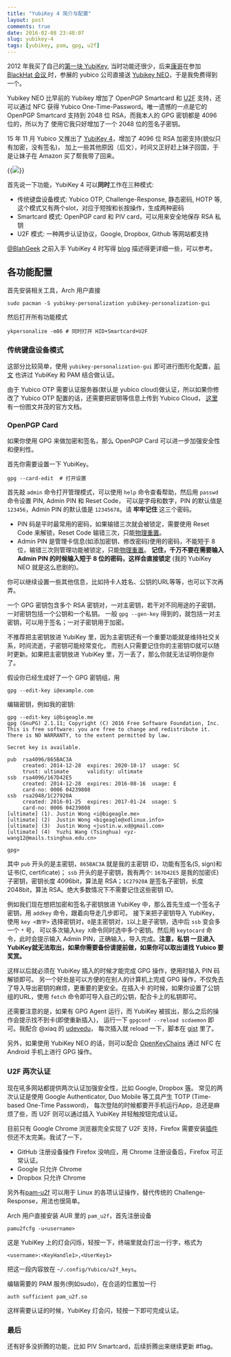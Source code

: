 ```yaml
---
title: "YubiKey 4 简介与配置"
layout: post
comments: true
date: 2016-02-08 23:48:07
slug: yubikey-4
tags: [yubikey, pam, gpg, u2f]
---
```


2012 年我买了自己的[第一块 YubiKey](/2012/05/yubikey/), 当时功能还很少，后来[康哥](http://scateu.me/)在参加 
[BlackHat 会议 ](https://www.blackhat.com/eu-15/briefings.html#is-your-timespace-safe-time-and-position-spoofing-opensourcely)
时，参展的 yubico 公司直接送 [Yubikey NEO](https://www.yubico.com/products/yubikey-hardware/yubikey-neo/)，于是我免费得到
一个。 

Yubikey NEO 比早前的 Yubikey 增加了 OpenPGP Smartcard 和 [U2F](https://www.yubico.com/applications/fido/) 支持，还可以通过 NFC 获得
Yubico One-Time-Password。唯一遗憾的一点是它的 OpenPGP Smartcard 支持到 2048 位 RSA，而我本人的 GPG 密钥都是 4096 位的，所以为了
使用它我只好增加了一个 2048 位的签名子密钥。

15 年 11 月 Yubico 又推出了 [YubiKey 4](https://www.yubico.com/2015/11/4th-gen-yubikey-4/)，增加了 4096 位 RSA 加密支持(貌似只有加密，没有签名)，
加上一些其他原因（后文），时间又正好赶上妹子回国，于是让妹子在 Amazon 买了帮我带了回来。

{{<img src="yubikey-4.jpg" class="center">}}

<!--more-->

首先说一下功能，YubiKey 4 可以**同时**工作在三种模式:

- 传统键盘设备模式: Yubico OTP, Challenge-Response, 静态密码, HOTP 等, 这个模式又有两个slot，对应于短按和长按操作，生成两种密码
- Smartcard 模式: OpenPGP card 和 PIV card，可以用来安全地保存 RSA 私钥
- U2F 模式: 一种两步认证协议，Google, Dropbox, Github 等网站都支持

[@BlahGeek](https://twitter.com/blahgeek) 之前入手 YubiKey 4 时写得 [blog](https://blog.blahgeek.com/yubikey-intro/) 描述得更详细一些，可以参考。


## 各功能配置

首先安装相关工具，Arch 用户直接

    sudo pacman -S yubikey-personalization yubikey-personalization-gui

然后打开所有功能模式

    ykpersonalize -m86 # 同时打开 HID+Smartcard+U2F 


### 传统键盘设备模式

这部分比较简单，使用 `yubikey-personalization-gui` 即可进行图形化配置，[前文](/2012/05/yubikey/) 也讲过 YubiKey 和 PAM 结合做认证。

由于 Yubico OTP 需要认证服务器(默认是 yubico cloud)做认证，所以如果你修改了 Yubico OTP 配置的话，还需要把密钥等信息上传到 Yubico Cloud，
[这里](https://www.yubico.com/wp-content/uploads/2013/07/YubiKey_YubiCloud_Configuration.pdf) 有一份图文并茂的官方文档。

### OpenPGP Card

如果你使用 GPG 来做加密和签名，那么 OpenPGP Card 可以进一步加强安全性和便利性。

首先你需要设置一下 YubiKey。

    gpg --card-edit  # 打开设置

首先敲 `admin` 命令打开管理模式，可以使用 `help` 命令查看帮助，然后用 `passwd` 命令设置 PIN, Admin PIN 和 Reset Code，
可以是字母和数字，PIN 的默认值是 `123456`，Admin PIN 的默认值是 `12345678`。请 **牢牢记住** 这三个密码。

- PIN 码是平时最常用的密码，如果输错三次就会被锁定，需要使用 Reset Code 来解锁，Reset Code 输错三次，只能[物理重置](https://developers.yubico.com/ykneo-openpgp/ResetApplet.html)。
- Admin PIN 是管理卡信息(如添加密钥、修改密码)使用的密码，不能短于 8 位，输错三次则管理功能被锁定，只能[物理重置](https://developers.yubico.com/ykneo-openpgp/ResetApplet.html)。
  **记住，千万不要在需要输入 Admin PIN 的时候输入短于 8 位的密码，这样会直接锁定** (我的 YubiKey NEO 就是这么悲剧的)。

你可以继续设置一些其他信息，比如持卡人姓名、公钥的URL等等，也可以下次再弄。

一个 GPG 密钥包含多个 RSA 密钥对，一对主密钥，若干对不同用途的子密钥，一对密钥包括一个公钥和一个私钥。
一般 `gpg --gen-key` 得到的，就包括一对主密钥，可以用于签名；一对子密钥用于加密。

不推荐把主密钥放进 YubiKey 里，因为主密钥还有一个重要功能就是维持社交关系，时间流逝，子密钥可能经常变化，
而别人只需要记住你的主密钥ID就可以随时更新。如果把主密钥放进 YubiKey 里，万一丢了，那么你就无法证明你是你了。

假设你已经生成好了一个 GPG 密钥组，用

    gpg --edit-key i@example.com

编辑密钥，例如我的密钥:

    gpg --edit-key i@bigeagle.me
    gpg (GnuPG) 2.1.11; Copyright (C) 2016 Free Software Foundation, Inc.
    This is free software: you are free to change and redistribute it.
    There is NO WARRANTY, to the extent permitted by law.
    
    Secret key is available.
    
    pub  rsa4096/865BAC3A
         created: 2014-12-28  expires: 2020-10-17  usage: SC  
         trust: ultimate      validity: ultimate
    ssb  rsa4096/167D42E5
         created: 2014-12-28  expires: 2016-08-16  usage: E   
         card-no: 0006 04239808
    ssb  rsa2048/1C27920A
         created: 2016-01-25  expires: 2017-01-24  usage: S   
         card-no: 0006 04239808
    [ultimate] (1). Justin Wong <i@bigeagle.me>
    [ultimate] (2)  Justin Wong <bigeagle@xdlinux.info>
    [ultimate] (3)  Justin Wong <justin.w.xd@gmail.com>
    [ultimate] (4)  Yuzhi Wang (Tsinghua) <yz-wang12@mails.tsinghua.edu.cn>
    
    gpg> 

其中 `pub` 开头的是主密钥，`865BAC3A` 就是我的主密钥 ID，功能有签名(S, sign)和证书(C, certificate)；
`ssb` 开头的是子密钥，我有两个: `167D42E5` 是我的加密(E)子密钥，密钥长度 4096bit，算法是 RSA；`1C27920A`
是签名子密钥，长度 2048bit，算法 RSA。绝大多数情况下不需要记住这些密钥 ID。

例如我们现在想把加密和签名子密钥放进 YubiKey 中，那么首先生成一个签名子密钥，用 `addkey` 命令，跟着向导走几步即可。
接下来把子密钥导入 YubiKey，使用 `key <数字>` 选择密钥对，`0`是主密钥对，`1`以上是子密钥，选中后 `ssb` 变会多一个 `*` 号，
可以多次输入`key X`命令同时选中多个密钥。然后用 `keytocard` 命令，此时会提示输入 Admin PIN，正确输入，导入完成。**注意，私钥
一旦进入YubiKey就无法取出，如果你需要备份请提前做，如果你可以取出请找 Yubico 要奖赏。**

这样以后就必须在 YubiKey 插入的时候才能完成 GPG 操作，使用时输入 PIN 码解锁即可。
另一个好处是可以方便的在别人的计算机上完成 GPG 操作，不仅免去了导入导出密钥的麻烦，更重要的更安全。在插入卡
的时候，如果你设置了公钥组的URL，使用 `fetch` 命令即可导入自己的公钥，配合卡上的私钥即可。

还需要注意的是，如果有 GPG Agent 运行，而 YubiKey 被拔出，那么之后的操作会提示找不到卡(即使重新插入)，
运行一下 `gpgconf --reload scdaemon` 即可。我配合 @xiaq 的 [udevedu](https://github.com/xiaq/udevedu)，
每次插入就 reload 一下，脚本在 [gist](https://gist.github.com/bigeagle/924814b4ffd0733db2ca) 里了。

另外，如果使用 YubiKey NEO 的话，则可以配合 [OpenKeyChains](https://www.openkeychain.org/) 通过 NFC 在 Android 手机上进行
GPG 操作。

### U2F 两次认证

现在吼多网站都提供两次认证加强安全性，比如 Google, Dropbox [等](http://www.dongleauth.info/)。
常见的两次认证是使用  Google Authenticator, Duo Mobile 等工具产生 TOTP (Time-based One-Time Password)，
每次登陆的时候都要开手机运行App，总还是麻烦了些，而 U2F 则可以通过插入 YubiKey 并轻触按钮完成认证。

目前只有 Google Chrome 浏览器完全实现了 U2F 支持，Firefox 需要安装[插件](https://addons.mozilla.org/en-US/firefox/addon/u2f-support-add-on/)
但还不太完美。我试了一下，

- GitHub 注册设备操作 Firefox 没响应，用 Chrome 注册设备后，Firefox 可正常认证。
- Google 只允许 Chrome
- Dropbox 只允许 Chrome

另外有[pam-u2f](https://github.com/Yubico/pam-u2f) 可以用于 Linux 的各项认证操作，替代传统的 Challenge-Response，用法也很简单。

Arch 用户直接安装 AUR 里的 `pam_u2f`，首先注册设备

    pamu2fcfg -u<username>

这是 YubiKey 上的灯会闪烁，轻按一下，终端里就会打出一行字，格式为

    <username>:<KeyHandle1>,<UserKey1>

把这一段内容放在 `~/.config/Yubico/u2f_keys`。

编辑需要的 PAM 服务(例如sudo)，在合适的位置加一行

    auth sufficient pam_u2f.so

这样需要认证的时候，YubiKey 灯会闪，轻按一下即可完成认证。

### 最后
还有好多没折腾的功能，比如 PIV Smartcard，后续折腾出来继续更新 #flag。


